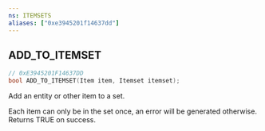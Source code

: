 ```yaml
---
ns: ITEMSETS
aliases: ["0xe3945201f14637dd"]
---
```

## ADD_TO_ITEMSET

```c
// 0xE3945201F14637DD
bool ADD_TO_ITEMSET(Item item, Itemset itemset);
```

Add an entity or other item to a set.

Each item can only be in the set once, an error will be generated otherwise. Returns TRUE on success.

